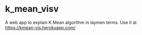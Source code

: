 # k_mean_visv

A web app to explain K Mean algorithm in laymen terms. Use it at https://kmean-vis.herokuapp.com/
